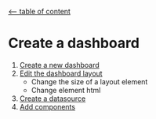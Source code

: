 ﻿[<-- table of content](README.md)
 
 # Create a dashboard

1. [Create a new dashboard](Create%20a%20new%20dashboard.md)
2. [Edit the dashboard layout](Edit%20the%20dashboard%20layout.md)
	* Change the size of a layout element
	* Change element html
3. [Create a datasource](Create%20a%20datasource.md)
4. [Add components](Add%20components.md)

